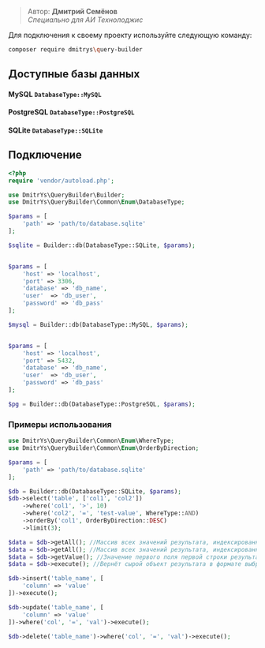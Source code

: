 > Автор: **Дмитрий Семёнов**\
> *Специально для АИ Технолоджис*

Для подключения к своему проекту используйте следующую команду:
```sh
composer require dmitrys\query-builder
```

## Доступные базы данных
#### MySQL `DatabaseType::MySQL`
#### PostgreSQL `DatabaseType::PostgreSQL`
#### SQLite `DatabaseType::SQLite`

## Подключение
```php
<?php
require 'vendor/autoload.php';

use DmitrYs\QueryBuilder\Builder;
use DmitrYs\QueryBuilder\Common\Enum\DatabaseType;

$params = [
    'path' => 'path/to/database.sqlite'
];

$sqlite = Builder::db(DatabaseType::SQLite, $params);


$params = [
    'host' => 'localhost',
    'port' => 3306,
    'database' => 'db_name',
    'user'  => 'db_user',
    'password' => 'db_pass'
];

$mysql = Builder::db(DatabaseType::MySQL, $params);


$params = [
    'host' => 'localhost',
    'port' => 5432,
    'database' => 'db_name',
    'user'  => 'db_user',
    'password' => 'db_pass'
];

$pg = Builder::db(DatabaseType::PostgreSQL, $params);
```

### Примеры использования
```php
use DmitrYs\QueryBuilder\Common\Enum\WhereType;
use DmitrYs\QueryBuilder\Common\Enum\OrderByDirection;

$params = [
    'path' => 'path/to/database.sqlite'
];

$db = Builder::db(DatabaseType::SQLite, $params);
$db->select('table', ['col1', 'col2'])
    ->where('col1', '>', 10)
    ->where('col2', '=', 'test-value', WhereType::AND)
    ->orderBy('col1', OrderByDirection::DESC)
    ->limit(3);

$data = $db->getAll(); //Массив всех значений результата, индексированный названиями колонок.
$data = $db->getAll(); //Массив всех значений результата, индексированный названиями колонок.
$data = $db->getValue(); //Значение первого поля первой строки результата. Применимо для запросов, возвращающих единственное значение.
$data = $db->execute(); //Вернёт сырой объект результата в формате выбранной базы данных.

$db->insert('table_name', [
    'column' => 'value'
])->execute();

$db->update('table_name', [
    'column' => 'value'
])->where('col', '=', 'val')->execute();

$db->delete('table_name')->where('col', '=', 'val')->execute();
```

